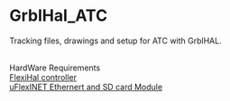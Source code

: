 # GrblHal_ATC
Tracking files, drawings and setup for ATC with GrblHAL.
<br><br>

HardWare Requirements 
<br>
[FlexiHal controller](https://expatria.myshopify.com/en-us/products/flexi-hal)
<br>
[uFlexINET Ethernert and SD card Module](https://expatria.myshopify.com/en-us/products/uflexinet-ethernet-and-sd-card-module-for-flexihal)
<br>
